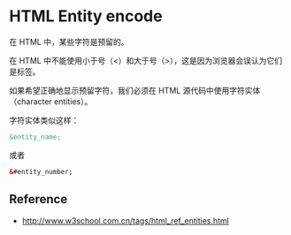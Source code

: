 HTML Entity encode
=============================

在 HTML 中，某些字符是预留的。

在 HTML 中不能使用小于号（<）和大于号（>），这是因为浏览器会误认为它们是标签。

如果希望正确地显示预留字符，我们必须在 HTML 源代码中使用字符实体（character entities）。

字符实体类似这样：
```html
&entity_name;
```
或者
```html
&#entity_number;
```




## Reference 

 * <http://www.w3school.com.cn/tags/html_ref_entities.html>